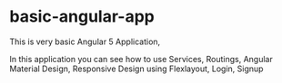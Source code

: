 # basic-angular-app

This is very basic Angular 5 Application,

In this application you can see how to use
Services,
Routings,
Angular Material Design,
Responsive Design using Flexlayout,
Login,
Signup
